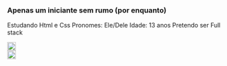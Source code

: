 ### Apenas um iniciante sem rumo (por enquanto)

Estudando Html e Css 
Pronomes: Ele/Dele 
Idade: 13 anos 
Pretendo ser Full stack




<div>
  <a href="https://www.instagram.com/cring0lao/" target="_blank">
    <img src="https://upload.wikimedia.org/wikipedia/commons/thumb/a/a5/Instagram_icon.png/600px-Instagram_icon.png" style="width: 20px; height: 20px;">
  </a>
</div>

<div>
  <a href="https://www.youtube.com/channel/UCxSs5l55y33e-YcvfIDn_nw" target="_blank">
    <img src="https://upload.wikimedia.org/wikipedia/commons/7/72/YouTube_social_white_square_%282017%29.svg" style=" width: 20px; height: 20px;"/>
    </a>
</div>
